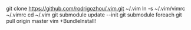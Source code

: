 git clone https://github.com/rodrigozhou/.vim.git ~/.vim
ln -s ~/.vim/vimrc ~/.vimrc
cd ~/.vim
git submodule update --init
git submodule foreach git pull origin master
vim +BundleInstall!
